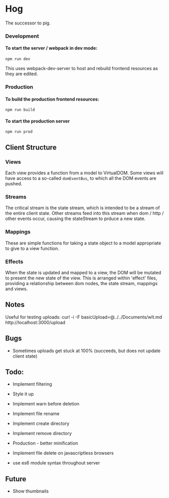 # Hog

The successor to pig.

### Development

#### To start the server / webpack in dev mode:

```
npm run dev
```

This uses webpack-dev-server to host and rebuild frontend resources as they are
edited.

### Production

#### To build the production frontend resources:

```
npm run build
```

#### To start the production server

```
npm run prod
```

## Client Structure

### Views

Each view provides a function from a model to VirtualDOM. Some views will have
access to a so-called `domEventBus`, to which all the DOM events are pushed.

### Streams

The critical stream is the state stream, which is intended to be a stream of the
entire client state. Other streams feed into this stream when dom / http / other
events occur, causing the stateStream to prduce a new state.

### Mappings

These are simple functions for taking a state object to a model appropriate to
give to a view function.

### Effects

When the state is updated and mapped to a view, the DOM will be mutated to
present the new state of the view. This is arranged within 'effect' files,
providing a relationship between dom nodes, the state stream, mappings and
views.

## Notes

Useful for testing uploads:
curl -i -F basicUpload=@../../Documents/wlt.md http://localhost:3000/upload

## Bugs

- Sometimes uploads get stuck at 100% (succeeds, but does not update client
state)

## Todo:

- Implement filtering
- Style it up
- Implement warn before deletion
- Implement file rename
- Implement create directory
- Implement remove directory
- Production - better minification

- Implement file delete on javascriptless browsers
- use es6 module syntax throughout server

## Future

- Show thumbnails
